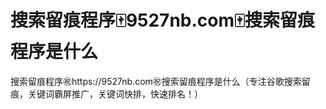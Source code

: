 # 搜索留痕程序🀄️9527nb.com🀄️搜索留痕程序是什么

搜索留痕程序㊗️https://9527nb.com㊗️搜索留痕程序是什么（专注谷歌搜索留痕，关键词霸屏推广，关键词快排，快速排名！）